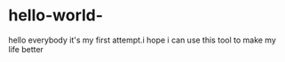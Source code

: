 # hello-world-
hello everybody
it's my first attempt.i hope i can use this tool to make my life better

